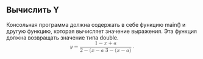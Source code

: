 <h2>Вычислить Y</h2>
Консольная программа должна содержать в себе функцию main() и другую функцию, которая вычисляет значение выражения. Эта функция должна возвращать значение типа double.

<math display="block">
  <mi>y</mi>
  <mo>=</mo>
  <mrow class="MJX-TeXAtom-ORD">
    <mfrac>
      <mrow>
        <mn>1</mn>
        <mo>&#x2212;</mo>
        <mi>x</mi>
        <mo>+</mo>
        <mi>a</mi>
      </mrow>
      <mrow>
        <mn>2</mn>
        <mo>&#x2212;</mo>
        <mo stretchy="false">(</mo>
        <mi>x</mi>
        <mo>&#x2212;</mo>
        <mi>a</mi>
        <mtext>&#xA0;</mtext>
        <mn>3</mn>
        <mo>&#x2212;</mo>
        <mo stretchy="false">(</mo>
        <mi>x</mi>
        <mo>&#x2212;</mo>
        <mi>a</mi>
        <mo stretchy="false">)</mo>
      </mrow>
    </mfrac>
  </mrow>
  <mo>.</mo>
</math>
